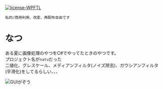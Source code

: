 [![license-WPFTL](https://img.shields.io/badge/license-WTFPL-green)](http://www.wtfpl.net)

```私的/商用利用、改変、再配布自由です```

# なつ
ある夏に画像処理のやつをC#でやってたときのやつです。  
プロジェクト名が`natu`だった  
二値化、グレスケール、メディアンフィルタ(ノイズ除去)、ガウシアンフィルタ(平滑化)をしてるらしい、、、  

![GUIがぞう](mudai.PNG)
